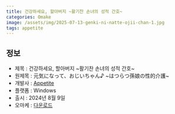 ```yaml
---
title: 건강하세요, 할아버지 ~활기찬 손녀의 성적 간호~
categories: Omake
image: /assets/img/2025-07-13-genki-ni-natte-ojii-chan-1.jpg
tags: appetite
---
```


## 정보

* 제목 : 건강하세요, 할아버지 ~활기찬 손녀의 성적 간호~
* 원제목 : 元気になって、おじいちゃん♪ ~はつらつ孫娘の性的介護~
* 개발사 : [Appetite](/tags/appetite)
* 플랫폼 : Windows
* 출시 : 2024년 8월 9일
* 오마케 : [다운로드](/assets/omake/genki-ni-natte-ojii-chan.zip)

